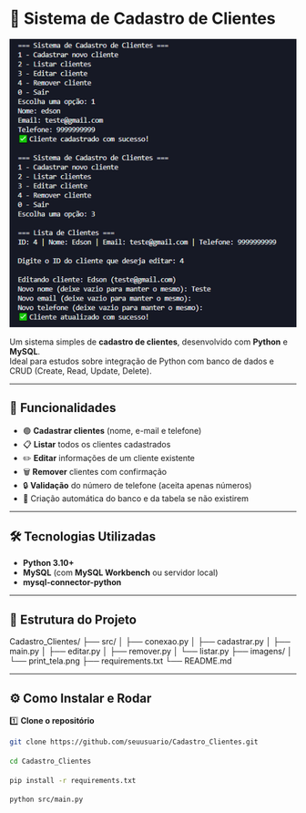 # 🧾 Sistema de Cadastro de Clientes

![Tela do Sistema](img/principal.PNG)


Um sistema simples de **cadastro de clientes**, desenvolvido com **Python** e **MySQL**.  
Ideal para estudos sobre integração de Python com banco de dados e CRUD (Create, Read, Update, Delete).

---

## 🚀 Funcionalidades

- 🟢 **Cadastrar clientes** (nome, e-mail e telefone)
- 📋 **Listar** todos os clientes cadastrados
- ✏️ **Editar** informações de um cliente existente
- 🗑️ **Remover** clientes com confirmação
- 🔒 **Validação** do número de telefone (aceita apenas números)
- 💾 Criação automática do banco e da tabela se não existirem

---

## 🛠️ Tecnologias Utilizadas

- **Python 3.10+**
- **MySQL** (com **MySQL Workbench** ou servidor local)
- **mysql-connector-python**

---

## 📂 Estrutura do Projeto
Cadastro_Clientes/
├── src/
│ ├── conexao.py
│ ├── cadastrar.py
│ ├── main.py
│ ├── editar.py
│ ├── remover.py
│ └── listar.py
├── imagens/
│ └── print_tela.png
├── requirements.txt
└── README.md

---

## ⚙️ Como Instalar e Rodar

1️⃣ **Clone o repositório**
```bash
git clone https://github.com/seuusuario/Cadastro_Clientes.git

cd Cadastro_Clientes

pip install -r requirements.txt

python src/main.py


